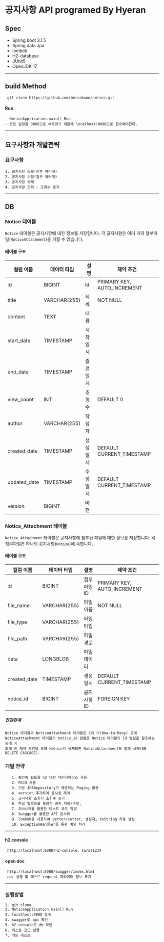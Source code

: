 
공지사항 API
programed By Hyeran 
==================================
## Spec
- Spring boot 3.1.5
- Spring data Jpa
- lombok
- H2-database
- JUnit5
- OpenJDK 17
--------------------------------------------
## build Method

     git clone https://github.com/bernakwon/notice.git

#### Run
    - NoticeApplication.main() Run
    - 포트 설정을 8080으로 해두었기 때문에 localhost:8080으로 접속해야한다.

--------------------------------------------
## 요구사항과 개발전략

 ### 요구사항 
    1. 공지사항 등록(첨부 여러개)
    2. 공지사항 수정(첨부 여러개)
    3. 공지사항 삭제
    4. 공지사항 조회 - 조회수 증가
-------------------------------------------

  ## DB

### Notice 테이블

`Notice` 테이블은 공지사항에 대한 정보를 저장합니다. 각 공지사항은 여러 개의 첨부파일(`NoticeAttachment`)을 가질 수 있습니다.

#### 테이블 구조

| 컬럼 이름        | 데이터 타입     | 설명   | 제약 조건                       |
|--------------|-----------------|------|---------------------------------|
| id           | BIGINT          | id   | PRIMARY KEY, AUTO_INCREMENT     |
| title        | VARCHAR(255)    | 제목   | NOT NULL                        |
| content      | TEXT            | 내용   |                                 |
| start_date   | TIMESTAMP       | 시작일시 |                                 |
| end_date     | TIMESTAMP       | 종료일시 |                                 |
| view_count   | INT             | 조회수  | DEFAULT 0                       |
| author       | VARCHAR(255)    | 작성자  |                                 |
| created_date | TIMESTAMP       | 생성일시 | DEFAULT CURRENT_TIMESTAMP       |
| updated_date | TIMESTAMP       | 수정일시 | DEFAULT CURRENT_TIMESTAMP       |
| version      | BIGINT          | 버전   |                                 |

### Notice_Attachment 테이블 

`Notice_Attachment` 테이블은 공지사항에 첨부된 파일에 대한 정보를 저장합니다. 각 첨부파일은 하나의 공지사항(`Notice`)에 속합니다.

#### 테이블 구조

| 컬럼 이름     | 데이터 타입     | 설명       | 제약 조건                  |
|-----------|-----------------|----------|----------------------------|
| id        | BIGINT          | 첨부 파일 ID | PRIMARY KEY, AUTO_INCREMENT |
| file_name | VARCHAR(255)    | 파일 이름    | NOT NULL                   |
| file_type | VARCHAR(255)    | 파일 타입    |                   |
| file_path | VARCHAR(255)    | 파일 경로    |                   |
| data      | LONGBLOB        | 파일 데이터   |                   |
created_date | TIMESTAMP          | 생성일시     | DEFAULT CURRENT_TIMESTAMP
| notice_id | BIGINT          | 공지사항 ID | FOREIGN KEY                |

#####  연관관계


    Notice 테이블과 NoticeAttachment 테이블은 1대 다(One-to-Many) 관계
    NoticeAttachment 테이블의 notice_id 컬럼은 Notice 테이블의 id 컬럼을 참조하는 외래 키
    외래 키 제약 조건을 통해 Notice가 삭제되면 NoticeAttachment도 함께 삭제(ON DELETE CASCADE).
   
  ### 개발 전략
   
       1. 확인이 쉽도록 h2 내장 데이터베이스 사용.
       2. POJO 사용 
       3. 기본 JPARepository가 제공하는 Paging 활용 
       4. version 추가하여 동시성 제어
       5. 공지사항 조회시 조회수 증가
       6. 파일 업로드를 포함한 공지 저장/수정, 
       7. JUnit5를 활용한 테스트 코드 작성
       8. Swagger를 활용한 API 문서화
       9. lombok을 사용하여 getter/setter, 생성자, toString 자동 생성
       10. ExceptionHandler를 통한 예외 처리


---------------------------------------------------

   #### h2 console
     http://localhost:8080/h2-console, sa/sa1234

   #### open doc
     http://localhost:8080/swagger/index.html
     api 설명 및 테스트 request 파라미터 정보 표기     
  
---------------------------------------------  

  ### 실행방법

    1. git clone
    2. NoticeApplication.main() Run 
    3. localhost:8080 접속
    4. swagger로 api 확인
    5. h2-console로 db 확인
    6. 테스트 코드 실행
    7. 기능 테스트


